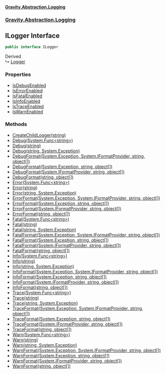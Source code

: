 #### [Gravity.Abstraction.Logging](./index.md 'index')
### [Gravity.Abstraction.Logging](./Gravity-Abstraction-Logging.md 'Gravity.Abstraction.Logging')
## ILogger Interface
```csharp
public interface ILogger
```
Derived  
&#8627; [Logger](./Gravity-Abstraction-Logging-Logger.md 'Gravity.Abstraction.Logging.Logger')  
### Properties
- [IsDebugEnabled](./Gravity-Abstraction-Logging-ILogger-IsDebugEnabled.md 'Gravity.Abstraction.Logging.ILogger.IsDebugEnabled')
- [IsErrorEnabled](./Gravity-Abstraction-Logging-ILogger-IsErrorEnabled.md 'Gravity.Abstraction.Logging.ILogger.IsErrorEnabled')
- [IsFatalEnabled](./Gravity-Abstraction-Logging-ILogger-IsFatalEnabled.md 'Gravity.Abstraction.Logging.ILogger.IsFatalEnabled')
- [IsInfoEnabled](./Gravity-Abstraction-Logging-ILogger-IsInfoEnabled.md 'Gravity.Abstraction.Logging.ILogger.IsInfoEnabled')
- [IsTraceEnabled](./Gravity-Abstraction-Logging-ILogger-IsTraceEnabled.md 'Gravity.Abstraction.Logging.ILogger.IsTraceEnabled')
- [IsWarnEnabled](./Gravity-Abstraction-Logging-ILogger-IsWarnEnabled.md 'Gravity.Abstraction.Logging.ILogger.IsWarnEnabled')
### Methods
- [CreateChildLogger(string)](./Gravity-Abstraction-Logging-ILogger-CreateChildLogger(string).md 'Gravity.Abstraction.Logging.ILogger.CreateChildLogger(string)')
- [Debug(System.Func&lt;string&gt;)](./Gravity-Abstraction-Logging-ILogger-Debug(System-Func-string-).md 'Gravity.Abstraction.Logging.ILogger.Debug(System.Func&lt;string&gt;)')
- [Debug(string)](./Gravity-Abstraction-Logging-ILogger-Debug(string).md 'Gravity.Abstraction.Logging.ILogger.Debug(string)')
- [Debug(string, System.Exception)](./Gravity-Abstraction-Logging-ILogger-Debug(string_System-Exception).md 'Gravity.Abstraction.Logging.ILogger.Debug(string, System.Exception)')
- [DebugFormat(System.Exception, System.IFormatProvider, string, object[])](./Gravity-Abstraction-Logging-ILogger-DebugFormat(System-Exception_System-IFormatProvider_string_object--).md 'Gravity.Abstraction.Logging.ILogger.DebugFormat(System.Exception, System.IFormatProvider, string, object[])')
- [DebugFormat(System.Exception, string, object[])](./Gravity-Abstraction-Logging-ILogger-DebugFormat(System-Exception_string_object--).md 'Gravity.Abstraction.Logging.ILogger.DebugFormat(System.Exception, string, object[])')
- [DebugFormat(System.IFormatProvider, string, object[])](./Gravity-Abstraction-Logging-ILogger-DebugFormat(System-IFormatProvider_string_object--).md 'Gravity.Abstraction.Logging.ILogger.DebugFormat(System.IFormatProvider, string, object[])')
- [DebugFormat(string, object[])](./Gravity-Abstraction-Logging-ILogger-DebugFormat(string_object--).md 'Gravity.Abstraction.Logging.ILogger.DebugFormat(string, object[])')
- [Error(System.Func&lt;string&gt;)](./Gravity-Abstraction-Logging-ILogger-Error(System-Func-string-).md 'Gravity.Abstraction.Logging.ILogger.Error(System.Func&lt;string&gt;)')
- [Error(string)](./Gravity-Abstraction-Logging-ILogger-Error(string).md 'Gravity.Abstraction.Logging.ILogger.Error(string)')
- [Error(string, System.Exception)](./Gravity-Abstraction-Logging-ILogger-Error(string_System-Exception).md 'Gravity.Abstraction.Logging.ILogger.Error(string, System.Exception)')
- [ErrorFormat(System.Exception, System.IFormatProvider, string, object[])](./Gravity-Abstraction-Logging-ILogger-ErrorFormat(System-Exception_System-IFormatProvider_string_object--).md 'Gravity.Abstraction.Logging.ILogger.ErrorFormat(System.Exception, System.IFormatProvider, string, object[])')
- [ErrorFormat(System.Exception, string, object[])](./Gravity-Abstraction-Logging-ILogger-ErrorFormat(System-Exception_string_object--).md 'Gravity.Abstraction.Logging.ILogger.ErrorFormat(System.Exception, string, object[])')
- [ErrorFormat(System.IFormatProvider, string, object[])](./Gravity-Abstraction-Logging-ILogger-ErrorFormat(System-IFormatProvider_string_object--).md 'Gravity.Abstraction.Logging.ILogger.ErrorFormat(System.IFormatProvider, string, object[])')
- [ErrorFormat(string, object[])](./Gravity-Abstraction-Logging-ILogger-ErrorFormat(string_object--).md 'Gravity.Abstraction.Logging.ILogger.ErrorFormat(string, object[])')
- [Fatal(System.Func&lt;string&gt;)](./Gravity-Abstraction-Logging-ILogger-Fatal(System-Func-string-).md 'Gravity.Abstraction.Logging.ILogger.Fatal(System.Func&lt;string&gt;)')
- [Fatal(string)](./Gravity-Abstraction-Logging-ILogger-Fatal(string).md 'Gravity.Abstraction.Logging.ILogger.Fatal(string)')
- [Fatal(string, System.Exception)](./Gravity-Abstraction-Logging-ILogger-Fatal(string_System-Exception).md 'Gravity.Abstraction.Logging.ILogger.Fatal(string, System.Exception)')
- [FatalFormat(System.Exception, System.IFormatProvider, string, object[])](./Gravity-Abstraction-Logging-ILogger-FatalFormat(System-Exception_System-IFormatProvider_string_object--).md 'Gravity.Abstraction.Logging.ILogger.FatalFormat(System.Exception, System.IFormatProvider, string, object[])')
- [FatalFormat(System.Exception, string, object[])](./Gravity-Abstraction-Logging-ILogger-FatalFormat(System-Exception_string_object--).md 'Gravity.Abstraction.Logging.ILogger.FatalFormat(System.Exception, string, object[])')
- [FatalFormat(System.IFormatProvider, string, object[])](./Gravity-Abstraction-Logging-ILogger-FatalFormat(System-IFormatProvider_string_object--).md 'Gravity.Abstraction.Logging.ILogger.FatalFormat(System.IFormatProvider, string, object[])')
- [FatalFormat(string, object[])](./Gravity-Abstraction-Logging-ILogger-FatalFormat(string_object--).md 'Gravity.Abstraction.Logging.ILogger.FatalFormat(string, object[])')
- [Info(System.Func&lt;string&gt;)](./Gravity-Abstraction-Logging-ILogger-Info(System-Func-string-).md 'Gravity.Abstraction.Logging.ILogger.Info(System.Func&lt;string&gt;)')
- [Info(string)](./Gravity-Abstraction-Logging-ILogger-Info(string).md 'Gravity.Abstraction.Logging.ILogger.Info(string)')
- [Info(string, System.Exception)](./Gravity-Abstraction-Logging-ILogger-Info(string_System-Exception).md 'Gravity.Abstraction.Logging.ILogger.Info(string, System.Exception)')
- [InfoFormat(System.Exception, System.IFormatProvider, string, object[])](./Gravity-Abstraction-Logging-ILogger-InfoFormat(System-Exception_System-IFormatProvider_string_object--).md 'Gravity.Abstraction.Logging.ILogger.InfoFormat(System.Exception, System.IFormatProvider, string, object[])')
- [InfoFormat(System.Exception, string, object[])](./Gravity-Abstraction-Logging-ILogger-InfoFormat(System-Exception_string_object--).md 'Gravity.Abstraction.Logging.ILogger.InfoFormat(System.Exception, string, object[])')
- [InfoFormat(System.IFormatProvider, string, object[])](./Gravity-Abstraction-Logging-ILogger-InfoFormat(System-IFormatProvider_string_object--).md 'Gravity.Abstraction.Logging.ILogger.InfoFormat(System.IFormatProvider, string, object[])')
- [InfoFormat(string, object[])](./Gravity-Abstraction-Logging-ILogger-InfoFormat(string_object--).md 'Gravity.Abstraction.Logging.ILogger.InfoFormat(string, object[])')
- [Trace(System.Func&lt;string&gt;)](./Gravity-Abstraction-Logging-ILogger-Trace(System-Func-string-).md 'Gravity.Abstraction.Logging.ILogger.Trace(System.Func&lt;string&gt;)')
- [Trace(string)](./Gravity-Abstraction-Logging-ILogger-Trace(string).md 'Gravity.Abstraction.Logging.ILogger.Trace(string)')
- [Trace(string, System.Exception)](./Gravity-Abstraction-Logging-ILogger-Trace(string_System-Exception).md 'Gravity.Abstraction.Logging.ILogger.Trace(string, System.Exception)')
- [TraceFormat(System.Exception, System.IFormatProvider, string, object[])](./Gravity-Abstraction-Logging-ILogger-TraceFormat(System-Exception_System-IFormatProvider_string_object--).md 'Gravity.Abstraction.Logging.ILogger.TraceFormat(System.Exception, System.IFormatProvider, string, object[])')
- [TraceFormat(System.Exception, string, object[])](./Gravity-Abstraction-Logging-ILogger-TraceFormat(System-Exception_string_object--).md 'Gravity.Abstraction.Logging.ILogger.TraceFormat(System.Exception, string, object[])')
- [TraceFormat(System.IFormatProvider, string, object[])](./Gravity-Abstraction-Logging-ILogger-TraceFormat(System-IFormatProvider_string_object--).md 'Gravity.Abstraction.Logging.ILogger.TraceFormat(System.IFormatProvider, string, object[])')
- [TraceFormat(string, object[])](./Gravity-Abstraction-Logging-ILogger-TraceFormat(string_object--).md 'Gravity.Abstraction.Logging.ILogger.TraceFormat(string, object[])')
- [Warn(System.Func&lt;string&gt;)](./Gravity-Abstraction-Logging-ILogger-Warn(System-Func-string-).md 'Gravity.Abstraction.Logging.ILogger.Warn(System.Func&lt;string&gt;)')
- [Warn(string)](./Gravity-Abstraction-Logging-ILogger-Warn(string).md 'Gravity.Abstraction.Logging.ILogger.Warn(string)')
- [Warn(string, System.Exception)](./Gravity-Abstraction-Logging-ILogger-Warn(string_System-Exception).md 'Gravity.Abstraction.Logging.ILogger.Warn(string, System.Exception)')
- [WarnFormat(System.Exception, System.IFormatProvider, string, object[])](./Gravity-Abstraction-Logging-ILogger-WarnFormat(System-Exception_System-IFormatProvider_string_object--).md 'Gravity.Abstraction.Logging.ILogger.WarnFormat(System.Exception, System.IFormatProvider, string, object[])')
- [WarnFormat(System.Exception, string, object[])](./Gravity-Abstraction-Logging-ILogger-WarnFormat(System-Exception_string_object--).md 'Gravity.Abstraction.Logging.ILogger.WarnFormat(System.Exception, string, object[])')
- [WarnFormat(System.IFormatProvider, string, object[])](./Gravity-Abstraction-Logging-ILogger-WarnFormat(System-IFormatProvider_string_object--).md 'Gravity.Abstraction.Logging.ILogger.WarnFormat(System.IFormatProvider, string, object[])')
- [WarnFormat(string, object[])](./Gravity-Abstraction-Logging-ILogger-WarnFormat(string_object--).md 'Gravity.Abstraction.Logging.ILogger.WarnFormat(string, object[])')
